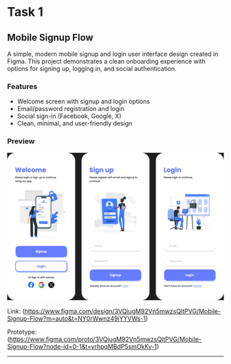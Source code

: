 # Task 1

## Mobile Signup Flow
A simple, modern mobile signup and login user interface design created in Figma. This project demonstrates a clean onboarding experience with options for signing up, logging in, and social authentication.

### Features

- Welcome screen with signup and login options
- Email/password registration and login
- Social sign-in (Facebook, Google, X)
- Clean, minimal, and user-friendly design

### Preview

![Mobile Signup Flow](Mobile%20Signup%20Flow.png)

Link: (https://www.figma.com/design/3VQiugM92Vn5mwzsQltPVG/Mobile-Signup-Flow?m=auto&t=NY0rWwnz49iYYVWs-1)

Prototype: (https://www.figma.com/proto/3VQiugM92Vn5mwzsQltPVG/Mobile-Signup-Flow?node-id=0-1&t=vrhpqMBdP5smOkKv-1)

---
